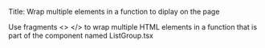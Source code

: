 Title: Wrap multiple elements in a function to diplay on the page

Use fragments <> </> to wrap multiple HTML elements in a function that is part of the component named ListGroup.tsx 

